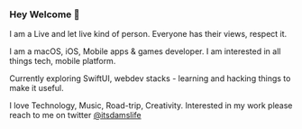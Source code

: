 ### Hey Welcome 🙏

I am a Live and let live kind of person. Everyone has their views, respect it. 

I am a macOS, iOS, Mobile apps & games developer. I am interested in all things tech, mobile platform.

Currently exploring SwiftUI, webdev stacks - learning and hacking things to make it useful.

I love Technology, Music, Road-trip, Creativity. Interested in my work please reach to me on twitter [@itsdamslife](https://twitter.com/itsdamslife)

<!--
**itsdamslife/itsdamslife** is a ✨ _special_ ✨ repository because its `README.md` (this file) appears on your GitHub profile.

Here are some ideas to get you started:

- 🔭 I’m currently working on ...
- 🌱 I’m currently learning ...
- 👯 I’m looking to collaborate on ...
- 🤔 I’m looking for help with ...
- 💬 Ask me about ...
- 📫 How to reach me: ...
- 😄 Pronouns: ...
- ⚡ Fun fact: ...
-->
